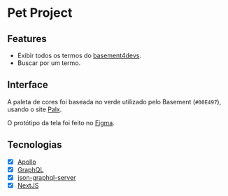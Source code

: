 Pet Project
===

## Features

- Exibir todos os termos do [basement4devs](https://hackmd.io/@abigailarruda/basement4devs).
- Buscar por um termo.

## Interface

A paleta de cores foi baseada no verde utilizado pelo Basement (`#00E497`), usando o site [Palx](https://palx.jxnblk.com/).

O protótipo da tela foi feito no [Figma](https://www.figma.com/file/7f9EOXD7C2I8Gb94uYAgtl/basement4devs?node-id=0%3A1).

## Tecnologias

- [x] [Apollo](https://www.apollographql.com/)
- [x] [GraphQL](https://graphql.org/)
- [x] [json-graphql-server](https://github.com/marmelab/json-graphql-server)
- [x] [NextJS](https://nextjs.org/)
